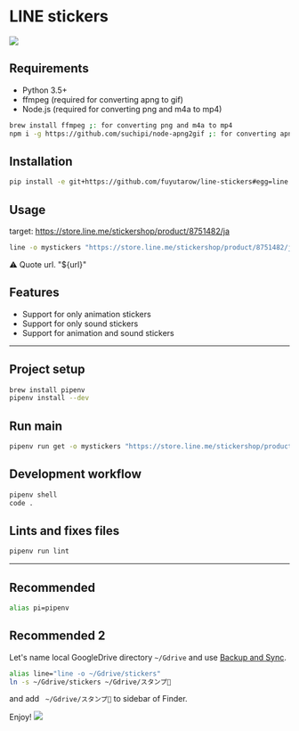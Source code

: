 # LINE stickers 

![](https://stickershop.line-scdn.net/stickershop/v1/sticker/222551965/android/sticker.png)


## Requirements
- Python 3.5+
- ffmpeg (required for converting apng to gif)
- Node.js (required for converting png and m4a to mp4)

```sh
brew install ffmpeg ;: for converting png and m4a to mp4
npm i -g https://github.com/suchipi/node-apng2gif ;: for converting apng to gif
```

## Installation
```sh
pip install -e git+https://github.com/fuyutarow/line-stickers#egg=line
```

## Usage

target: https://store.line.me/stickershop/product/8751482/ja
```sh
line -o mystickers "https://store.line.me/stickershop/product/8751482/ja"
```

:warning: Quote url. "${url}"


## Features
- Support for only animation stickers
- Support for only sound stickers
- Support for animation and sound stickers

----

## Project setup
```sh
brew install pipenv
pipenv install --dev
```

## Run main
```sh
pipenv run get -o mystickers "https://store.line.me/stickershop/product/8751482/ja"
```

## Development workflow
```sh
pipenv shell
code .
```

## Lints and fixes files
```sh
pipenv run lint
```

----

## Recommended
```sh
alias pi=pipenv
```

## Recommended 2
Let's name local GoogleDrive directory `~/Gdrive` and
use [Backup and Sync](https://www.google.com/drive/download/backup-and-sync/).

```sh
alias line="line -o ~/Gdrive/stickers"
ln -s ~/Gdrive/stickers ~/Gdrive/スタンプ🥺
```
and add ` ~/Gdrive/スタンプ🥺` to sidebar of Finder.


Enjoy!
![](https://stickershop.line-scdn.net/stickershop/v1/sticker/105752559/iphone/sticker_animation@2x.png)
